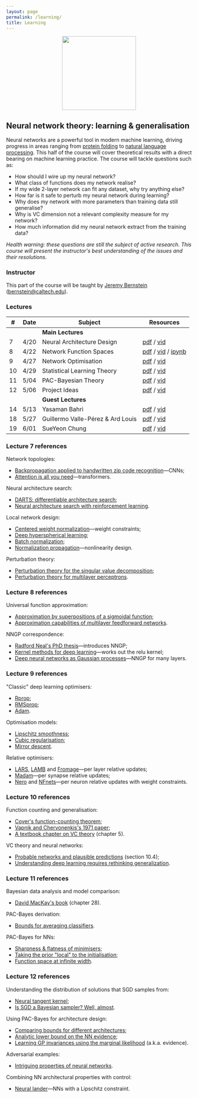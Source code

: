 ```yaml
---
layout: page
permalink: /learning/
title: Learning
---
```


<center><img src="../images/brain.png" style="height:200px"></center>

## Neural network theory: learning & generalisation

Neural networks are a powerful tool in modern machine learning, driving progress in areas ranging from [protein folding](https://www.nature.com/articles/s41586-019-1923-7) to [natural language processing](https://arxiv.org/abs/2005.14165). This half of the course will cover theoretical results with a direct bearing on machine learning practice. The course will tackle questions such as:

- How should I wire up my neural network?
- What class of functions does my network realise?
- If my wide 2-layer network can fit any dataset, why try anything else?
- How far is it safe to perturb my neural network during learning?
- Why does my network with more parameters than training data still generalise?
- Why is VC dimension not a relevant complexity measure for my network?
- How much information did my neural network extract from the training data?

*Health warning: these questions are still the subject of active research. This course will present the instructor's best understanding of the issues and their resolutions.*

### Instructor

This part of the course will be taught by [Jeremy Bernstein](https://jeremybernste.in) ([bernstein@caltech.edu](mailto:bernstein@caltech.edu)).

### Lectures

| #  | Date      | Subject	  	  	  	  	  	        | Resources              |
| -- | --------- | -------------------------------------- | ---------------------- |
|    |           | **Main Lectures**     |  |
| 7  | 4/20      | Neural Architecture Design	          | [pdf](/slides/learning/07.pdf) / [vid](https://caltech.zoom.us/rec/play/rBy3iYhn18vVQZ51EcnqjEfFfCBtsNO19b-vu4md5WI8sNh4rACX0MbIki6-ZMwVXT2zTqHJWEOzd6DN.TvAzOTJK7yLBgABn) |
| 8  | 4/22      | Network Function Spaces	              | [pdf](/slides/learning/08.pdf) / [vid](https://caltech.zoom.us/rec/play/bGLQRSJmHAQApPegayj75CteOeBcwFej4CAy9HzmVptMIkRYXnkhj-jLZHKWnw-y1FnUj_vdyAla9dYL.IcLdrTbDGHHyFxC-) / [ipynb](https://github.com/1five9/1five9.github.io/blob/master/slides/learning/08.ipynb)|
| 9  | 4/27      | Network Optimisation	                  | [pdf](/slides/learning/09.pdf) / [vid](https://caltech.zoom.us/rec/play/rU1nt-YjeJRe6W4nacFoOb-2PZlZJPCZR51HdMM7KXuZ9QEJmSY_qs7HBppFRLVPY_kciq0-zfUunMro.nE0keoLWfmIj-vhd) |
| 10 | 4/29      | Statistical Learning Theory	          | [pdf](/slides/learning/10.pdf) / [vid](https://caltech.zoom.us/rec/play/ywPwbkJuyGT3gAOTOAd_0DPvwlQHk2Ln7YumVRE72eeG3d9E9tqjECDe84tlZsCMW3euLlLrIm_j6nky.-ogkAxzEAEn6tIwH) |
| 11 | 5/04      | PAC-Bayesian Theory                    | [pdf](/slides/learning/11.pdf) / [vid](https://caltech.zoom.us/rec/play/kVxll8Ej94RkPNVb0qlm6DPBlhNY2A3GmheVLW-o5T2u08JvffmsbqJzp9gkciU1XkkkNPq5u5mz3rz8.wC-OPN9SqRq3okfc) |
| 12 | 5/06      | Project Ideas                          | [pdf](/slides/learning/12.pdf) / [vid](https://caltech.zoom.us/rec/play/WbMd0RukBwxyeZHM3slmTrnHiK0R7862SqA70eJl7WrlizTjj2cW_XLpdeEEMEJIbzg4m6_T_O1BZo3f.JI2a3eRUt3g5mB0u) |
|    |           | **Guest Lectures**     |  |
| 14 | 5/13      | Yasaman Bahri       				      | [pdf](/slides/guest/bahri.pdf) / [vid](https://caltech.zoom.us/rec/share/D354UiOLtu9TEWY1anPyhT60Hx8uWrQad0qY9aT02B64rMrunvgw6lnyJLXTcQ.CrFXOmjkOuNjLTrF) |
| 18 | 5/27      | Guillermo Valle-Pérez & Ard Louis	  | [pdf](/slides/guest/louis_valle-perez.pdf) / [vid](https://caltech.zoom.us/rec/share/dsE0BfjFVx4rihOIgOMCq6E4FzUwwT_x1slONNUwprfqkRvlfxExX4BG5aDhaa3T.PFVs_xEuheTNkSaE) |
| 19 | 6/01      | SueYeon Chung	                      | [pdf](/slides/guest/chung.pdf) / [vid](https://caltech.zoom.us/rec/share/rV7vw-jukUtgv-XWAgUV61ywVnlJiCVt6ak4yrmGrcX6B7A3qm5fDpjmDd4XIZgX.nUi_HjxFOZ7WKgiA) |

### Lecture 7 references

Network topologies:
- [Backpropagation applied to handwritten zip code recognition](https://ieeexplore.ieee.org/document/6795724)—CNNs;
- [Attention is all you need](https://arxiv.org/abs/1706.03762)—transformers.

Neural architecture search:
- [DARTS: differentiable architecture search](https://arxiv.org/abs/1806.09055);
- [Neural architecture search with reinforcement learning](https://arxiv.org/abs/1611.01578).

Local network design:
- [Centered weight normalization](https://ieeexplore.ieee.org/document/8237567)—weight constraints;
- [Deep hyperspherical learning](https://arxiv.org/abs/1711.03189);
- [Batch normalization](https://arxiv.org/abs/1502.03167);
- [Normalization propagation](https://arxiv.org/abs/1603.01431)—nonlinearity design.

Perturbation theory:
- [Perturbation theory for the singular value decomposition](https://users.math.msu.edu/users/iwenmark/Teaching/MTH995/Papers/SVD_Stewart.pdf);
- [Perturbation theory for multilayer perceptrons](https://arxiv.org/abs/2002.03432).

### Lecture 8 references

Universal function approximation:
- [Approximation by superpositions of a sigmoidal function](https://link.springer.com/article/10.1007/BF02551274);
- [Approximation capabilities of multilayer feedforward networks](https://www.sciencedirect.com/science/article/abs/pii/089360809190009T).

NNGP correspondence:
- [Radford Neal's PhD thesis](http://www.cs.toronto.edu/~radford/ftp/thesis.pdf)—introduces NNGP;
- [Kernel methods for deep learning](https://papers.nips.cc/paper/2009/hash/5751ec3e9a4feab575962e78e006250d-Abstract.html)—works out the relu kernel;
- [Deep neural networks as Gaussian processes](https://arxiv.org/abs/1711.00165)—NNGP for many layers.

### Lecture 9 references

"Classic" deep learning optimisers:
- [Rprop](https://ieeexplore.ieee.org/document/298623);
- [RMSprop](http://www.cs.toronto.edu/~hinton/coursera/lecture6/lec6.pdf);
- [Adam](https://arxiv.org/abs/1412.6980).

Optimisation models:
- [Lipschitz smoothness](http://www.seas.ucla.edu/~vandenbe/236C/lectures/gradient.pdf);
- [Cubic regularisation](https://link.springer.com/article/10.1007/s10107-006-0706-8);
- [Mirror descent](http://www.princeton.edu/~yc5/ele522_optimization/lectures/mirror_descent.pdf).

Relative optimisers:
- [LARS](https://arxiv.org/abs/1708.03888), [LAMB](https://arxiv.org/abs/1904.00962) and [Fromage](https://arxiv.org/abs/2002.03432)—per layer relative updates;
- [Madam](https://arxiv.org/abs/2006.14560)—per synapse relative updates;
- [Nero](https://arxiv.org/abs/2102.07227) and [NFnets](https://arxiv.org/abs/2102.06171)—per neuron relative updates with weight constraints.

### Lecture 10 references

Function counting and generalisation:
- [Cover's function-counting theorem](https://isl.stanford.edu/~cover/papers/paper2.pdf);
- [Vapnik and Chervonenkis's 1971 paper](https://epubs.siam.org/doi/10.1137/1116025);
- [A textbook chapter on VC theory](http://agbs.kyb.tuebingen.mpg.de/lwk/sections/) (chapter 5).

VC theory and neural networks:
- [Probable networks and plausible predictions](http://www.inference.org.uk/mackay/network.pdf) (section 10.4);
- [Understanding deep learning requires rethinking generalization](https://arxiv.org/abs/1611.03530).

### Lecture 11 references

Bayesian data analysis and model comparison:
- [David MacKay's book](https://www.inference.org.uk/itila/book.html) (chapter 28).

PAC-Bayes derivation:
- [Bounds for averaging classifiers](http://citeseerx.ist.psu.edu/viewdoc/summary?doi=10.1.1.26.4424).

PAC-Bayes for NNs:
- [Sharpness & flatness of minimisers](https://arxiv.org/abs/1905.12213);
- [Taking the prior "local" to the initialisation](https://arxiv.org/abs/1703.11008);
- [Function space at infinite width](https://arxiv.org/abs/1805.08522).

### Lecture 12 references

Understanding the distribution of solutions that SGD samples from:
- [Neural tangent kernel](https://arxiv.org/abs/1806.07572);
- [Is SGD a Bayesian sampler? Well, almost](https://arxiv.org/abs/2006.15191).

Using PAC-Bayes for architecture design:
- [Comparing bounds for different architectures](https://arxiv.org/abs/2012.04115);
- [Analytic lower bound on the NN evidence](https://arxiv.org/abs/2103.01045);
- [Learning GP invariances using the marginal likelihood](https://arxiv.org/abs/1808.05563) (a.k.a. evidence).

Adversarial examples:
- [Intriguing properties of neural networks](https://arxiv.org/abs/1312.6199).

Combining NN architectural properties with control:
- [Neural lander](https://arxiv.org/abs/1811.08027)—NNs with a Lipschitz constraint.

